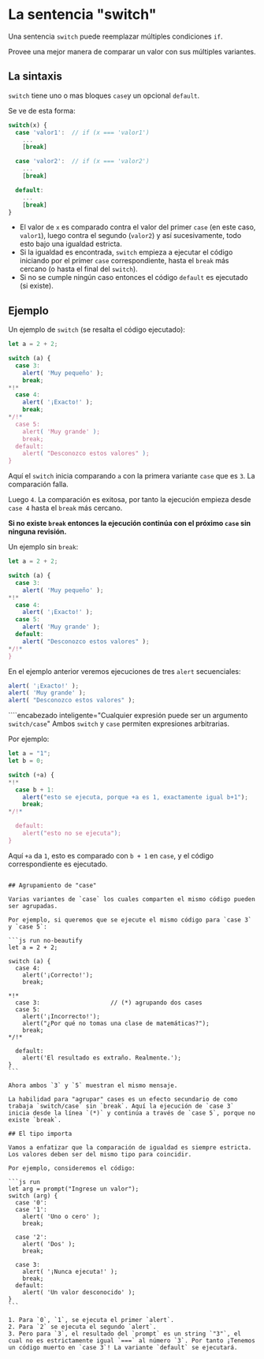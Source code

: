# La sentencia "switch"

Una sentencia `switch` puede reemplazar múltiples condiciones `if`.

Provee una mejor manera de comparar un valor con sus múltiples variantes.

## La sintaxis

`switch` tiene uno o mas bloques `case`y un opcional `default`.

Se ve de esta forma:

```js no-beautify
switch(x) {
  case 'valor1':  // if (x === 'valor1')
    ...
    [break]

  case 'valor2':  // if (x === 'valor2')
    ...
    [break]

  default:
    ...
    [break]
}
```

- El valor de `x` es comparado contra el valor del primer `case` (en este caso, `valor1`), luego contra el segundo (`valor2`) y así sucesivamente, todo esto bajo una igualdad estricta.
- Si la igualdad es encontrada, `switch` empieza a ejecutar el código iniciando por el primer `case` correspondiente, hasta el `break` más cercano (o hasta el final del `switch`).
- Si no se cumple ningún caso entonces el código `default` es ejecutado (si existe).

## Ejemplo

Un ejemplo de `switch` (se resalta el código ejecutado):

```js run
let a = 2 + 2;

switch (a) {
  case 3:
    alert( 'Muy pequeño' );
    break;
*!*
  case 4:
    alert( '¡Exacto!' );
    break;
*/!*
  case 5:
    alert( 'Muy grande' );
    break;
  default:
    alert( "Desconozco estos valores" );
}
```

Aquí el `switch` inicia comparando `a` con la primera variante `case` que es `3`. La comparación falla.

Luego `4`. La comparación es exitosa, por tanto la ejecución empieza desde `case 4` hasta el `break` más cercano.

**Si no existe `break` entonces la ejecución continúa con el próximo `case` sin ninguna revisión.**

Un ejemplo sin `break`:

```js run
let a = 2 + 2;

switch (a) {
  case 3:
    alert( 'Muy pequeño' );
*!*
  case 4:
    alert( '¡Exacto!' );
  case 5:
    alert( 'Muy grande' );
  default:
    alert( "Desconozco estos valores" );
*/!*
}
```

En el ejemplo anterior veremos ejecuciones de tres `alert` secuenciales:

```js
alert( '¡Exacto!' );
alert( 'Muy grande' );
alert( "Desconozco estos valores" );
```

````encabezado inteligente="Cualquier expresión puede ser un argumento `switch/case`"
Ambos `switch` y `case` permiten expresiones arbitrarias.

Por ejemplo:

```js run
let a = "1";
let b = 0;

switch (+a) {
*!*
  case b + 1:
    alert("esto se ejecuta, porque +a es 1, exactamente igual b+1");
    break;
*/!*

  default:
    alert("esto no se ejecuta");
}
```
Aquí `+a` da `1`, esto es comparado con `b + 1` en `case`, y el código correspondiente es ejecutado.
````

## Agrupamiento de "case"

Varias variantes de `case` los cuales comparten el mismo código pueden ser agrupadas.

Por ejemplo, si queremos que se ejecute el mismo código para `case 3` y `case 5`:

```js run no-beautify
let a = 2 + 2;

switch (a) {
  case 4:
    alert('¡Correcto!');
    break;

*!*
  case 3:                    // (*) agrupando dos cases
  case 5:
    alert('¡Incorrecto!');
    alert("¿Por qué no tomas una clase de matemáticas?");
    break;
*/!*

  default:
    alert('El resultado es extraño. Realmente.');
}
```

Ahora ambos `3` y `5` muestran el mismo mensaje.

La habilidad para "agrupar" cases es un efecto secundario de como trabaja `switch/case` sin `break`. Aquí la ejecución de `case 3` inicia desde la línea `(*)` y continúa a través de `case 5`, porque no existe `break`.

## El tipo importa

Vamos a enfatizar que la comparación de igualdad es siempre estricta. Los valores deben ser del mismo tipo para coincidir.

Por ejemplo, consideremos el código:

```js run
let arg = prompt("Ingrese un valor");
switch (arg) {
  case '0':
  case '1':
    alert( 'Uno o cero' );
    break;

  case '2':
    alert( 'Dos' );
    break;

  case 3:
    alert( '¡Nunca ejecuta!' );
    break;
  default:
    alert( 'Un valor desconocido' );
}
```

1. Para `0`, `1`, se ejecuta el primer `alert`.
2. Para `2` se ejecuta el segundo `alert`.
3. Pero para `3`, el resultado del `prompt` es un string `"3"`, el cual no es estrictamente igual `===` al número `3`. Por tanto ¡Tenemos un código muerto en `case 3`! La variante `default` se ejecutará.
 
